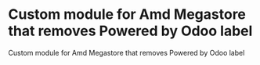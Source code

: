 # Custom module for Amd Megastore that removes Powered by Odoo label
Custom module for Amd Megastore that removes Powered by Odoo label
